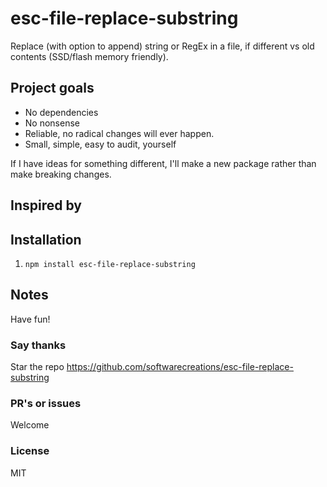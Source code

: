 # esc-file-replace-substring
Replace (with option to append) string or RegEx in a file, if different vs old contents (SSD/flash memory friendly).

## Project goals
* No dependencies
* No nonsense
* Reliable, no radical changes will ever happen.
* Small, simple, easy to audit, yourself

If I have ideas for something different, I'll make a new package rather than make breaking changes.

## Inspired by


## Installation

1. `npm install esc-file-replace-substring`


## Notes


Have fun!

### Say thanks
Star the repo
https://github.com/softwarecreations/esc-file-replace-substring

### PR's or issues
Welcome

### License
MIT
